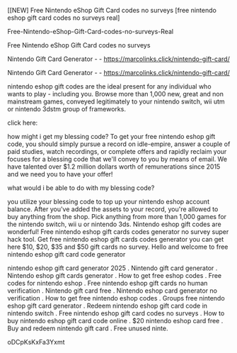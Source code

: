 [[NEW] Free Nintendo eShop Gift Card codes no surveys [free nintendo eshop gift card codes no surveys real]

Free-Nintendo-eShop-Gift-Card-codes-no-surveys-Real

Free Nintendo eShop Gift Card codes no surveys

Nintendo Gift Card Generator - - https://marcolinks.click/nintendo-gift-card/

Nintendo Gift Card Generator - - https://marcolinks.click/nintendo-gift-card/

nintendo eshop gift codes are the ideal present for any individual who wants to play - including you. Browse more than 1,000 new, great and non mainstream games, conveyed legitimately to your nintendo switch, wii utm or nintendo 3dstm group of frameworks.

click here:

how might i get my blessing code? To get your free nintendo eshop gift code, you should simply pursue a record on idle-empire, answer a couple of paid studies, watch recordings, or complete offers and rapidly reclaim your focuses for a blessing code that we'll convey to you by means of email. We have talented over $1.2 million dollars worth of remunerations since 2015 and we need you to have your offer!

what would i be able to do with my blessing code?

you utilize your blessing code to top up your nintendo eshop account balance. After you've added the assets to your record, you're allowed to buy anything from the shop. Pick anything from more than 1,000 games for the nintendo switch, wii u or nintendo 3ds. Nintendo eshop gift codes are wonderful! Free nintendo eshop gift cards codes generator  no survey  super hack tool. Get free nintendo eshop gift cards codes generator  you can get here $10, $20, $35 and $50 gift cards no survey. Hello and welcome to free nintendo eshop gift card code generator

nintendo eshop gift card generator 2025 . Nintendo gift card generator . Nintendo eshop gift cards generator . How to get free eshop codes . Free codes for nintendo eshop . Free nintendo eshop gift cards no human verification . Nintendo gift card free . Nintendo eshop card generator no verification . How to get free nintendo eshop codes . Groups free nintendo eshop gift card generator . Redeem nintendo eshop gift card code in nintendo switch . Free nintendo eshop gift card codes no surveys . How to buy nintendo eshop gift card code online . $20 nintendo eshop card free . Buy and redeem nintendo gift card . Free unused ninte.

oDCpKsKxFa3Yxmt

